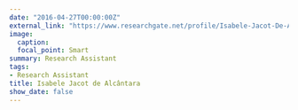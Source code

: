```yaml
---
date: "2016-04-27T00:00:00Z"
external_link: "https://www.researchgate.net/profile/Isabele-Jacot-De-Alcantara"
image:
  caption: 
  focal_point: Smart
summary: Research Assistant
tags:
- Research Assistant
title: Isabele Jacot de Alcântara
show_date: false
---
```

